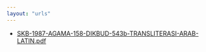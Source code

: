 ```yaml
---
layout: "urls"
---
```

* [SKB-1987-AGAMA-158-DIKBUD-543b-TRANSLITERASI-ARAB-LATIN.pdf](SKB-1987-AGAMA-158-DIKBUD-543b-TRANSLITERASI-ARAB-LATIN.pdf)
